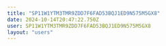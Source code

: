 ```yaml
---
title: "SP11W1YTM3TMR9ZDD7F6FAD53BQJ1ED9N575M5GX8"
date: 2024-10-14T20:47:22.750Z
user: SP11W1YTM3TMR9ZDD7F6FAD53BQJ1ED9N575M5GX8
layout: "users"
---
```

    
